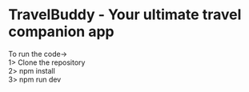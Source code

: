 # TravelBuddy - Your ultimate travel companion app

To run the code->    
1> Clone the repository   
2> npm install    
3> npm run dev   
 
